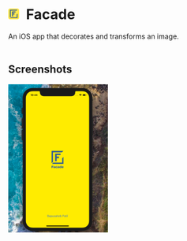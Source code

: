 # <img src="./Facade/Design/AppIcon.png" width="22px">&ensp;Facade
An iOS app that decorates and transforms an image.
</br></br>
## Screenshots
<img src="./screenshots/screen0.png" width="40%">
